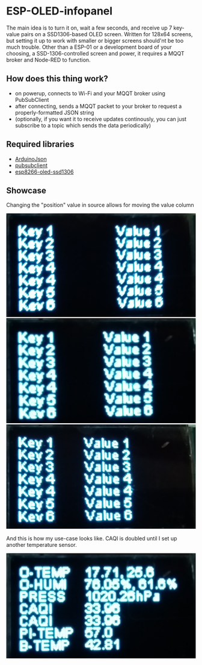 # ESP-OLED-infopanel
The main idea is to turn it on, wait a few seconds, and receive up 7 key-value pairs on a SSD1306-based OLED screen. Written for 128x64 screens, but setting it up to work with smaller or bigger screens should'nt be too much trouble.
Other than a ESP-01 or a development board of your choosing, a SSD-1306-controlled screen and power, it requires a MQQT broker and Node-RED to function. 


## How does this thing work?
- on powerup, connects to Wi-Fi and your MQQT broker using PubSubClient
- after connecting, sends a MQQT packet to your broker to request a properly-formatted JSON string
- (optionally, if you want it to receive updates continously, you can just subscribe to a topic which sends the data periodically)

## Required libraries

 * [ArduinoJson](https://github.com/bblanchon/ArduinoJson)
 * [pubsubclient](https://github.com/knolleary/pubsubclient)
 * [esp8266-oled-ssd1306](https://github.com/ThingPulse/esp8266-oled-ssd1306)


## Showcase

Changing the "position" value in source allows for moving the value column


![PIC1](https://github.com/Sapharanth/ESP-OLED-infopanel/blob/master/Images/SSD1306-preview%20(5).jpg)
![PIC2](https://github.com/Sapharanth/ESP-OLED-infopanel/blob/master/Images/SSD1306-preview%20(4).jpg)
![PIC3](https://github.com/Sapharanth/ESP-OLED-infopanel/blob/master/Images/SSD1306-preview%20(3).jpg)

And this is how my use-case looks like. CAQI is doubled until I set up another temperature sensor.


![PIC4](https://github.com/Sapharanth/ESP-OLED-infopanel/blob/master/Images/SSD1306-preview%20(1).jpg)